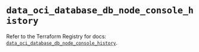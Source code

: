 # `data_oci_database_db_node_console_history`

Refer to the Terraform Registry for docs: [`data_oci_database_db_node_console_history`](https://registry.terraform.io/providers/oracle/oci/7.19.0/docs/data-sources/database_db_node_console_history).
